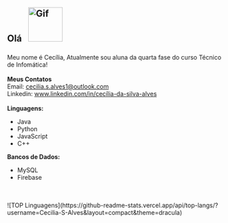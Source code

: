 ## Olá  <img src="https://github.com/images/mona-whisper.gif" alt="Gif" width="80" height="80" style="margin: 10px;">
Meu nome é Cecília, Atualmente sou aluna da quarta fase do curso Técnico de Infomática!
<br> <br>
<b>Meus Contatos</b>
  <br>
  Email: cecilia.s.alves1@outlook.com
  <br>
  Linkedin: www.linkedin.com/in/cecília-da-silva-alves
<br> <br>
<b>Linguagens:</b><ul>
  <li>Java
  <li>Python
  <li>JavaScript
  <li>C++
</ul>

<b>Bancos de Dados:</b><ul> 
  <li>MySQL
  <li>Firebase
</ul>
<br> <br>
![TOP Linguagens](https://github-readme-stats.vercel.app/api/top-langs/?username=Cecilia-S-Alves&layout=compact&theme=dracula)



